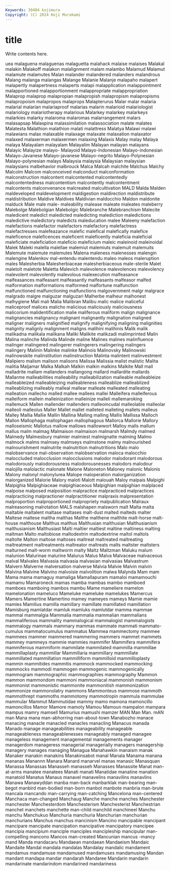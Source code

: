```yaml
---
Keywords: 30484 kojimura
Copyright: (C) 2024 Koji Murakami
---
```


# title

Write contents here.



uea malaguena malaguenas malaguetta malahack
malaise malaises Malakal malakin Malakoff malakon malalignment malam malambo Malamud
Malamut malamute malamutes Malan malander malandered malanders malandrous Malang malanga
malangas Malange Malanie Malanje malapaho malapert malapertly malapertness malaperts malapi
malapplication malappointment malapportioned malapportionment malappropriate malappropriation Malaprop malaprop malapropian malapropish
malapropism malapropisms malapropoism malapropos malaprops Malapterurus Malar malar malaria malarial
malarian malariaproof malarias malarin malarioid malariologist malariology malariotherapy malarious Malarkey
malarkey malarkeys malarkies malarky malaroma malaromas malarrangement malars malasapsap Malaspina
malassimilation malassociation malate malates Malatesta Malathion malathion malati malattress Malatya
Malawi malawi malawians malax malaxable malaxage malaxate malaxation malaxator malaxed
malaxerman malaxermen malaxing Malaxis Malay malay Malaya malaya Malayalam malayalam
Malayalim Malayan malayan malayans Malayic Malayize malayo- Malayoid Malayo-Indonesian Malayo-indonesian
Malayo-Javanese Malayo-javanese Malayo-negrito Malayo-Polynesian Malayo-polynesian malays Malaysia malaysia Malaysian malaysian
malaysians malbehavior malbrouck Malca Malcah malchite Malchus Malchy Malcolm Malcom
malconceived malconduct malconformation malconstruction malcontent malcontented malcontentedly malcontentedness malcontentism malcontently
malcontentment malcontents malconvenance malcreated malcultivation MALD Malda Malden maldeveloped maldevelopment
maldigestion maldirection maldistribute maldistribution Maldive Maldives Maldivian maldocchio Maldon maldonite
malduck Male male male- maleability malease maleate maleates maleberry Malebolge
Malebolgian Malebolgic Malebranche Malebranchism Malecite maledicent maledict maledicted maledicting malediction
maledictions maledictive maledictory maledicts maleducation malee Maleeny malefaction malefactions malefactor
malefactors malefactory malefactress malefactresses malefeazance malefic malefical malefically malefice maleficence
maleficences maleficent maleficently maleficia maleficial maleficiate maleficiation maleficio maleficium maleic
maleinoid maleinoidal Malek Maleki malella malellae malemiut malemiuts malemuit malemuits
Malemute malemute malemutes Malena maleness malenesses malengin malengine Malenkov mal-entendu
malentendu maleo maleos maleruption males Malesherbia Malesherbiaceae malesherbiaceous male-sterile Malet
maletolt maletote Maletta Malevich malevolence malevolences malevolency malevolent malevolently malevolous
malexecution malfeasance malfeasances malfeasant malfeasantly malfeasants malfeasor malfed malformation malformations
malformed malfortune malfunction malfunctioned malfunctioning malfunctions malgovernment malgr malgrace malgrado
malgre malguzar malguzari Malherbe malheur malhonest malhygiene Mali mali Malia
Malibran Malibu malic malice maliceful maliceproof malices malicho malicious maliciously
maliciousness malicorium malidentification malie maliferous maliform malign malignance malignancies malignancy
malignant malignantly malignation maligned maligner maligners malignified malignify malignifying maligning
malignities malignity malignly malignment maligns malihini malihinis Malik malik malikadna
malikala malikana Maliki Malikite malikzadi malimprinted Malin Malina malinche Malinda
Malinde maline Malines malines malinfluence malinger malingered malingerer malingerers malingering
malingers malingery Malinin Malinke malinke Malinois Malinovsky Malinowski malinowskite malinstitution
malinstruction Malinta malintent malinvestment Malipiero malism malison malisons Malissa Malissia
malist malistic Malita malitia Maljamar Malka Malkah Malkin malkin malkins
Malkite Mall mall malladrite mallam mallanders mallangong mallard mallardite mallards
Mallarme malleabilities malleability malleabilization malleable malleableize malleableized malleableizing malleableness malleablize
malleablized malleablizing malleably malleal mallear malleate malleated malleating malleation mallecho
malled mallee mallees mallei Malleifera malleiferous malleiform mallein malleinization malleinize
malleli mallemaroking mallemuck Mallen mallender mallenders malleoincudal malleolable malleolar malleoli
malleolus Maller Mallet mallet malleted malleting mallets malleus Malley Mallia
Mallie Mallin Mallina Malling malling Mallis Mallissa Malloch Mallon Mallophaga
mallophagan mallophagous Mallorca Mallorie Mallory malloseismic Mallotus mallow mallows mallowwort
Malloy malls mallum mallus malm malmag Malmaison malmaison malmarsh Malmdy
malmed Malmedy Malmesbury malmier malmiest malmignatte malming Malmo malmock malms
malmsey malmseys malmstone malmy malnourished malnourishment malnutrite malnutrition malnutritions Malo
malo malobservance mal-observation malobservation maloca malocchio maloccluded malocclusion malocclusions malodor
malodorant malodorous malodorously malodorousness malodorousnesses malodors malodour malojilla malolactic malonate
Malone Maloneton Maloney malonic Malonis Malony malonyl malonylurea Malope maloperation
malorganization malorganized Malorie Malory maloti Malott malouah Maloy malpais Malpighi
Malpighia Malpighiaceae malpighiaceous Malpighian malpighian malplaced malpoise malposed malposition malpractice
malpracticed malpractices malpracticing malpractioner malpractitioner malpraxis malpresentation malproportion malproportioned malpropriety
malpublication Malraux malreasoning malrotation MALS malshapen malsworn malt Malta malta
maltable maltalent maltase maltases malt-dust malted malteds malter Maltese maltese
maltha malthas Malthe malthene malthite malt-horse malt-house malthouse Malthus malthus
Malthusian malthusian Malthusianism malthusianism Malthusiast Malti maltier maltiest maltine maltiness
malting maltman Malto maltobiose maltodextrin maltodextrine maltol maltols maltolte Malton
maltose maltoses maltreat maltreated maltreating maltreatment maltreatments maltreator maltreats malts
maltster maltsters malturned malt-worm maltworm malty Maltz Maltzman Maluku malum
malunion Malurinae malurine Malurus Malus Malva Malvaceae malvaceous malval Malvales
Malvasia malvasia malvasian malvasias Malvastrum Malvern Malverne malversation malverse Malvia
Malvie Malvin malvin Malvina Malvine Malvino malvoisie malvolition malwa Malynda
Mam mam Mama mama mamaguy mamaliga Mamallapuram mamaloi mamamouchi mamamu
Mamaroneck mamas mamba mambas mambo mamboed mamboes mamboing mambos mambu
Mame mameliere mamelon mamelonation mameluco Mameluke mameluke mamelukes Mamercus Mamers
Mamertine Mamertino mamey mameyes mameys Mamie mamie mamies Mamilius mamilla
mamillary mamillate mamillated mamillation Mamisburg mamlatdar mamluk mamluks mamlutdar mamma
mammae mammal mammalgia Mammalia mammalia mammalian mammalians mammaliferous mammality mammalogical
mammalogist mammalogists mammalogy mammals mammary mammas mammate mammati mammato-cumulus mammatocumulus
mammatus Mammea mammectomy mammee mammees mammer mammered mammering mammers mammet
mammets mammey mammeys mammie mammies mammifer Mammifera mammifera mammiferous mammiform
mammilate mammilated mammilla mammillae mammillaplasty mammillar Mammillaria mammillary mammillate mammillated
mammillation mammilliform mammilloid mammilloplasty mammin mammitides mammitis mammock mammocked mammocking
mammocks mammodi mammogen mammogenic mammogenically mammogram mammographic mammographies mammography Mammon
mammon mammondom mammoni mammoniacal mammonish mammonism mammonist mammonistic mammonite mammonitish
mammonization mammonize mammonolatry mammons Mammonteus mammose mammoth mammothrept mammoths mammotomy
mammotropin mammula mammulae mammular Mammut Mammutidae mammy mamo mamona mamoncillo
mamoncillos Mamor Mamore mamoty Mamou Mamoun mampalon mampara mampus mamry
mamsell Mamurius mamushi mamzer MAN Man Man. mAN man Mana
mana man-abhorring man-about-town Manabozho manace manacing manacle manacled manacles manacling
Manacus manada Manado manage manageabilities manageability manageable manageableness manageablenesses manageably
managed managee manageless management managemental managements manager managerdom manageress managerial
managerially managers managership managery manages managing Managua Manahawkin manaism manak
Manaker manakin manakins Manakinsabot manal Manala Manama manana mananas Manannn
Manara Manard manarvel manas manasic Manasquan Manassa Manassas Manasseh manasseh
Manasses Manassite Manat man-at-arms manatee manatees Manati manati Manatidae manatine
manation manatoid Manatus Manaus manavel manavelins manavilins manavlins Manawa Manawyddan
manba man-back manbarklak man-bearing man-begot manbird man-bodied man-born manbot manbote
manbria man-brute mancala mancando man-carrying man-catching Mancelona man-centered Manchaca man-changed
Manchaug Manche manche manches Manchester manchester Manchesterdom Manchesterism Manchesterist Manchestrian
manchet manchets manchette man-child manchild manchineel Manchu manchu Manchukuo Manchuria
manchuria Manchurian manchurian manchurians Manchus manchus mancinism Mancino mancipable mancipant
mancipare mancipate mancipation mancipative mancipatory mancipee mancipia mancipium manciple manciples
mancipleship mancipular man-compelling mancono Mancos man-created Mancunian mancus -mancy mand
Manda mandacaru Mandaean mandaean Mandaeism Mandaic Mandaite Mandal mandala mandalas
Mandalay mandalic mandament mandamus mandamuse mandamused mandamuses mandamusing Mandan mandant
mandapa mandar mandarah Mandaree Mandarin mandarin mandarinate mandarindom mandarined mandariness
